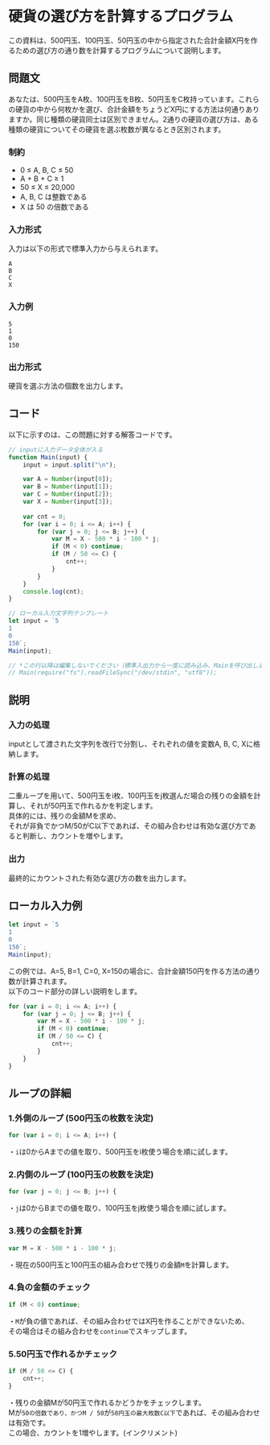 # 硬貨の選び方を計算するプログラム

この資料は、500円玉、100円玉、50円玉の中から指定された合計金額X円を作るための選び方の通り数を計算するプログラムについて説明します。

## 問題文

あなたは、500円玉をA枚、100円玉をB枚、50円玉をC枚持っています。これらの硬貨の中から何枚かを選び、合計金額をちょうどX円にする方法は何通りありますか。同じ種類の硬貨同士は区別できません。2通りの硬貨の選び方は、ある種類の硬貨についてその硬貨を選ぶ枚数が異なるとき区別されます。

### 制約

- 0 ≤ A, B, C ≤ 50
- A + B + C ≥ 1
- 50 ≤ X ≤ 20,000
- A, B, C は整数である
- X は 50 の倍数である

### 入力形式

入力は以下の形式で標準入力から与えられます。

```
A
B
C
X
```

### 入力例

```
5
1
0
150
```

### 出力形式

硬貨を選ぶ方法の個数を出力します。

## コード

以下に示すのは、この問題に対する解答コードです。

```js
// inputに入力データ全体が入る
function Main(input) {
    input = input.split("\n");

    var A = Number(input[0]);
    var B = Number(input[1]);
    var C = Number(input[2]);
    var X = Number(input[3]);
   
    var cnt = 0;
    for (var i = 0; i <= A; i++) {
        for (var j = 0; j <= B; j++) {
            var M = X - 500 * i - 100 * j;
            if (M < 0) continue;
            if (M / 50 <= C) {
                cnt++;
            }
        }
    }
    console.log(cnt);
}

// ローカル入力文字列テンプレート
let input = `5
1
0
150`;
Main(input);

// *この行以降は編集しないでください（標準入出力から一度に読み込み、Mainを呼び出します）
// Main(require("fs").readFileSync("/dev/stdin", "utf8"));
```
## 説明
### 入力の処理
inputとして渡された文字列を改行で分割し、それぞれの値を変数A, B, C, Xに格納します。

### 計算の処理
二重ループを用いて、500円玉をi枚、100円玉をj枚選んだ場合の残りの金額を計算し、それが50円玉で作れるかを判定します。  
具体的には、残りの金額Mを求め、  
それが非負でかつM/50がC以下であれば、その組み合わせは有効な選び方であると判断し、カウントを増やします。

### 出力
最終的にカウントされた有効な選び方の数を出力します。
## ローカル入力例
```js
let input = `5
1
0
150`;
Main(input);

```
この例では、A=5, B=1, C=0, X=150の場合に、合計金額150円を作る方法の通り数が計算されます。  
以下のコード部分の詳しい説明をします。
```js
for (var i = 0; i <= A; i++) {
    for (var j = 0; j <= B; j++) {
        var M = X - 500 * i - 100 * j;
        if (M < 0) continue;
        if (M / 50 <= C) {
            cnt++;
        }
    }
}
```
## ループの詳細
### 1.外側のループ (500円玉の枚数を決定)
```js
for (var i = 0; i <= A; i++) {
```
・``i``は0からAまでの値を取り、500円玉をi枚使う場合を順に試します。
### 2.内側のループ (100円玉の枚数を決定)
```js
for (var j = 0; j <= B; j++) {
```
・`j`は0からBまでの値を取り、100円玉をj枚使う場合を順に試します。
### 3.残りの金額を計算
```js
var M = X - 500 * i - 100 * j;
```
・現在の500円玉と100円玉の組み合わせで残りの金額`M`を計算します。
### 4.負の金額のチェック
```js
if (M < 0) continue;
```
・`M`が負の値であれば、その組み合わせではX円を作ることができないため、  
その場合はその組み合わせを`continue`でスキップします。
### 5.50円玉で作れるかチェック
```js
if (M / 50 <= C) {
    cnt++;
}
```
・残りの金額Mが50円玉で作れるかどうかをチェックします。  
Mが`50の倍数であり、かつM / 50`が`50円玉の最大枚数C以下`であれば、その組み合わせは有効です。  
この場合、カウントを1増やします。(インクリメント)
